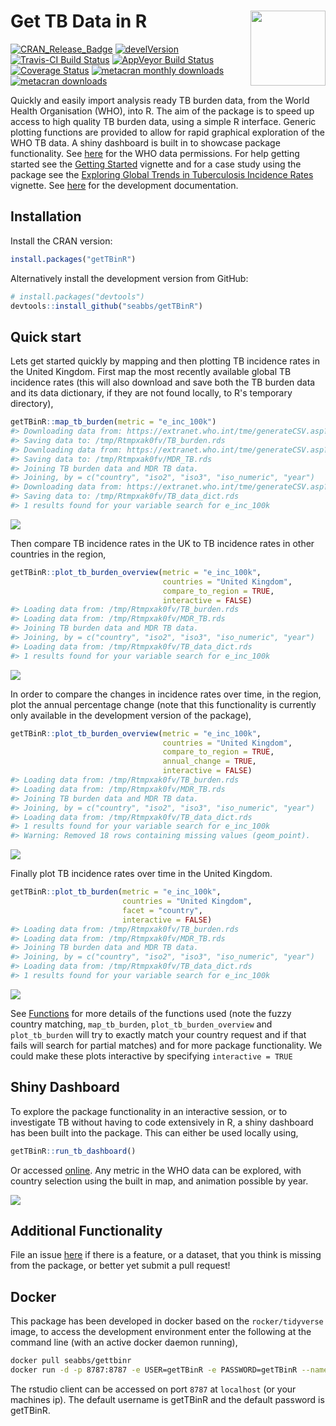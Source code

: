 
Get TB Data in R <img src="man/figure/logo.png" align="right" alt="" width="120" />
===================================================================================

[![CRAN\_Release\_Badge](http://www.r-pkg.org/badges/version-ago/getTBinR)](https://CRAN.R-project.org/package=getTBinR) [![develVersion](https://img.shields.io/badge/devel%20version-0.5.7-blue.svg?style=flat)](https://github.com/getTBinR) [![Travis-CI Build Status](https://travis-ci.org/seabbs/getTBinR.svg?branch=master)](https://travis-ci.org/seabbs/getTBinR) [![AppVeyor Build Status](https://ci.appveyor.com/api/projects/status/github/seabbs/getTBinR?branch=master&svg=true)](https://ci.appveyor.com/project/seabbs/getTBinR) [![Coverage Status](https://img.shields.io/codecov/c/github/seabbs/getTBinR/master.svg)](https://codecov.io/github/seabbs/getTBinR?branch=master) [![metacran monthly downloads](http://cranlogs.r-pkg.org/badges/getTBinR)](https://cran.r-project.org/package=getTBinR) [![metacran downloads](http://cranlogs.r-pkg.org/badges/grand-total/getTBinR?color=ff69b4)](https://cran.r-project.org/package=getTBinR)

Quickly and easily import analysis ready TB burden data, from the World Health Organisation (WHO), into R. The aim of the package is to speed up access to high quality TB burden data, using a simple R interface. Generic plotting functions are provided to allow for rapid graphical exploration of the WHO TB data. A shiny dashboard is built in to showcase package functionality. See [here](http://www.who.int/about/copyright/en/) for the WHO data permissions. For help getting started see the [Getting Started](https://www.samabbott.co.uk/getTBinR/articles/intro.html) vignette and for a case study using the package see the [Exploring Global Trends in Tuberculosis Incidence Rates](https://www.samabbott.co.uk/getTBinR/articles/case_study_global_trends.html) vignette. See [here](https://www.samabbott.co.uk/getTBinR/dev) for the development documentation.

Installation
------------

Install the CRAN version:

``` r
install.packages("getTBinR")
```

Alternatively install the development version from GitHub:

``` r
# install.packages("devtools")
devtools::install_github("seabbs/getTBinR")
```

Quick start
-----------

Lets get started quickly by mapping and then plotting TB incidence rates in the United Kingdom. First map the most recently available global TB incidence rates (this will also download and save both the TB burden data and its data dictionary, if they are not found locally, to R's temporary directory),

``` r
getTBinR::map_tb_burden(metric = "e_inc_100k")
#> Downloading data from: https://extranet.who.int/tme/generateCSV.asp?ds=estimates
#> Saving data to: /tmp/Rtmpxak0fv/TB_burden.rds
#> Downloading data from: https://extranet.who.int/tme/generateCSV.asp?ds=mdr_rr_estimates
#> Saving data to: /tmp/Rtmpxak0fv/MDR_TB.rds
#> Joining TB burden data and MDR TB data.
#> Joining, by = c("country", "iso2", "iso3", "iso_numeric", "year")
#> Downloading data from: https://extranet.who.int/tme/generateCSV.asp?ds=dictionary
#> Saving data to: /tmp/Rtmpxak0fv/TB_data_dict.rds
#> 1 results found for your variable search for e_inc_100k
```

![](man/figure/map-tb-incidence-eur-1.png)

Then compare TB incidence rates in the UK to TB incidence rates in other countries in the region,

``` r
getTBinR::plot_tb_burden_overview(metric = "e_inc_100k",
                                  countries = "United Kingdom",
                                  compare_to_region = TRUE,
                                  interactive = FALSE)
#> Loading data from: /tmp/Rtmpxak0fv/TB_burden.rds
#> Loading data from: /tmp/Rtmpxak0fv/MDR_TB.rds
#> Joining TB burden data and MDR TB data.
#> Joining, by = c("country", "iso2", "iso3", "iso_numeric", "year")
#> Loading data from: /tmp/Rtmpxak0fv/TB_data_dict.rds
#> 1 results found for your variable search for e_inc_100k
```

![](man/figure/plot-tb-incidence-eur-1.png)

In order to compare the changes in incidence rates over time, in the region, plot the annual percentage change (note that this functionality is currently only available in the development version of the package),

``` r
getTBinR::plot_tb_burden_overview(metric = "e_inc_100k",
                                  countries = "United Kingdom",
                                  compare_to_region = TRUE,
                                  annual_change = TRUE,
                                  interactive = FALSE)
#> Loading data from: /tmp/Rtmpxak0fv/TB_burden.rds
#> Loading data from: /tmp/Rtmpxak0fv/MDR_TB.rds
#> Joining TB burden data and MDR TB data.
#> Joining, by = c("country", "iso2", "iso3", "iso_numeric", "year")
#> Loading data from: /tmp/Rtmpxak0fv/TB_data_dict.rds
#> 1 results found for your variable search for e_inc_100k
#> Warning: Removed 18 rows containing missing values (geom_point).
```

![](man/figure/plot-tb-incidence-eur-per-1.png)

Finally plot TB incidence rates over time in the United Kingdom.

``` r
getTBinR::plot_tb_burden(metric = "e_inc_100k",
                         countries = "United Kingdom",
                         facet = "country",
                         interactive = FALSE)
#> Loading data from: /tmp/Rtmpxak0fv/TB_burden.rds
#> Loading data from: /tmp/Rtmpxak0fv/MDR_TB.rds
#> Joining TB burden data and MDR TB data.
#> Joining, by = c("country", "iso2", "iso3", "iso_numeric", "year")
#> Loading data from: /tmp/Rtmpxak0fv/TB_data_dict.rds
#> 1 results found for your variable search for e_inc_100k
```

![](man/figure/plot-tb-incidence-uk-1.png)

See [Functions](https://www.samabbott.co.uk/getTBinR/reference/index.html) for more details of the functions used (note the fuzzy country matching, `map_tb_burden`, `plot_tb_burden_overview` and `plot_tb_burden` will try to exactly match your country request and if that fails will search for partial matches) and for more package functionality. We could make these plots interactive by specifying `interactive = TRUE`

Shiny Dashboard
---------------

To explore the package functionality in an interactive session, or to investigate TB without having to code extensively in R, a shiny dashboard has been built into the package. This can either be used locally using,

``` r
getTBinR::run_tb_dashboard()
```

Or accessed [online](http://www.seabbs.co.uk/shiny/ExploreGlobalTB). Any metric in the WHO data can be explored, with country selection using the built in map, and animation possible by year.

![](man/img/ExploreGlobalTB.png)

Additional Functionality
------------------------

File an issue [here](https://github.com/seabbs/getTBinR/issues) if there is a feature, or a dataset, that you think is missing from the package, or better yet submit a pull request!

Docker
------

This package has been developed in docker based on the `rocker/tidyverse` image, to access the development environment enter the following at the command line (with an active docker daemon running),

``` bash
docker pull seabbs/gettbinr
docker run -d -p 8787:8787 -e USER=getTBinR -e PASSWORD=getTBinR --name getTBinR seabbs/gettbinr
```

The rstudio client can be accessed on port `8787` at `localhost` (or your machines ip). The default username is getTBinR and the default password is getTBinR.
